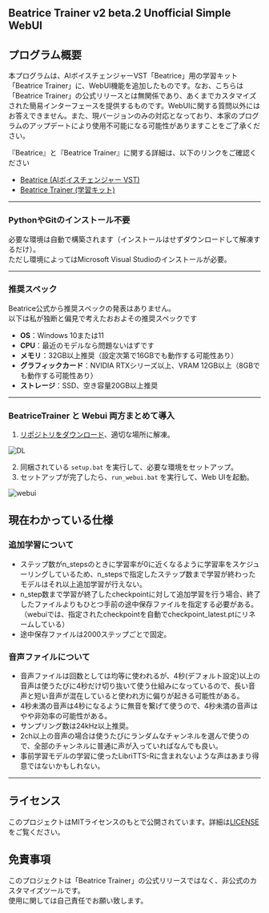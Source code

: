 ## Beatrice Trainer v2 beta.2 Unofficial Simple WebUI

## プログラム概要

本プログラムは、AIボイスチェンジャーVST「Beatrice」用の学習キット「Beatrice Trainer」に、WebUI機能を追加したものです。なお、こちらは「Beatrice Trainer」の公式リリースとは無関係であり、あくまでカスタマイズされた簡易インターフェースを提供するものです。WebUIに関する質問以外にはお答えできません。また、現バージョンのみの対応となっており、本家のプログラムのアップデートにより使用不可能になる可能性がありますことをご了承ください。

『Beatrice』と『Beatrice Trainer』に関する詳細は、以下のリンクをご確認ください

- [Beatrice (AIボイスチェンジャー VST)](https://prj-beatrice.com/)
- [Beatrice Trainer (学習キット)](https://huggingface.co/fierce-cats/beatrice-trainer)


---

### PythonやGitのインストール不要
必要な環境は自動で構築されます（インストールはせずダウンロードして解凍するだけ）。  
ただし環境によってはMicrosoft Visual Studioのインストールが必要。  

---

### 推奨スペック

Beatrice公式から推奨スペックの発表はありません。  
以下は私が独断と偏見で考えたおおよその推奨スペックです

- **OS**：Windows 10または11  
- **CPU**：最近のモデルなら問題ないはずです
- **メモリ**：32GB以上推奨（設定次第で16GBでも動作する可能性あり）
- **グラフィックカード**：NVIDIA RTXシリーズ以上、VRAM 12GB以上（8GBでも動作する可能性あり）
- **ストレージ**：SSD、空き容量20GB以上推奨


---


### BeatriceTrainer と Webui 両方まとめて導入

1. [リポジトリをダウンロード](https://github.com/niel-blue/beatrice-trainer-webui/archive/refs/heads/main.zip)、適切な場所に解凍。


![DL](https://github.com/user-attachments/assets/86e9a444-8c46-4106-9de0-4d5abb1c348b)



2. 同梱されている `setup.bat` を実行して、必要な環境をセットアップ。
3. セットアップが完了したら、`run_webui.bat` を実行して、Web UIを起動。



![webui](https://github.com/user-attachments/assets/0d7cd243-edd4-4610-8d47-455bc5df6dbc)




## 現在わかっている仕様
### 追加学習について
- ステップ数がn_stepsのときに学習率が0に近くなるように学習率をスケジューリングしているため、n_stepsで指定したステップ数まで学習が終わったモデルはそれ以上追加学習が行えない。  
- n_step数まで学習が終了したcheckpointに対して追加学習を行う場合、終了したファイルよりもひとつ手前の途中保存ファイルを指定する必要がある。
  （webuiでは、指定されたcheckpointを自動でcheckpoint_latest.ptにリネームしている）  
- 途中保存ファイルは2000ステップごとで固定。

### 音声ファイルについて
- 音声ファイルは回数としては均等に使われるが、4秒(デフォルト設定)以上の音声は使うたびに4秒だけ切り抜いて使う仕組みになっているので、長い音声と短い音声が混在していると使われ方に偏りが起きる可能性がある。
- 4秒未満の音声は4秒になるように無音を繋げて使うので、4秒未満の音声はやや非効率の可能性がある。
- サンプリング数は24kHz以上推奨。
- 2ch以上の音声の場合は使うたびにランダムなチャンネルを選んで使うので、全部のチャンネルに普通に声が入っていればなんでも良い。
- 事前学習モデルの学習に使ったLibriTTS-Rに含まれないような声はあまり得意ではないかもしれない。



---

## ライセンス
このプロジェクトはMITライセンスのもとで公開されています。詳細は[LICENSE](LICENSE)をご覧ください。

## 免責事項
このプロジェクトは「Beatrice Trainer」の公式リリースではなく、非公式のカスタマイズツールです。  
使用に関しては自己責任でお願い致します。

